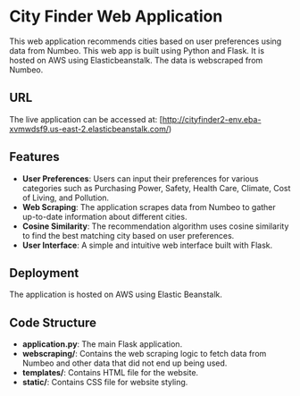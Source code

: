 # City Finder Web Application

This web application recommends cities based on user preferences using data from Numbeo. This web app is built using Python and Flask. It is hosted on AWS using Elasticbeanstalk. The data is webscraped from Numbeo.

## URL

The live application can be accessed at: [http://cityfinder2-env.eba-xvmwdsf9.us-east-2.elasticbeanstalk.com/)

## Features

- **User Preferences**: Users can input their preferences for various categories such as Purchasing Power, Safety, Health Care, Climate, Cost of Living, and Pollution.
- **Web Scraping**: The application scrapes data from Numbeo to gather up-to-date information about different cities.
- **Cosine Similarity**: The recommendation algorithm uses cosine similarity to find the best matching city based on user preferences.
- **User Interface**: A simple and intuitive web interface built with Flask.

## Deployment

The application is hosted on AWS using Elastic Beanstalk.

## Code Structure

- **application.py**: The main Flask application.
- **webscraping/**: Contains the web scraping logic to fetch data from Numbeo and other data that did not end up being used.
- **templates/**: Contains HTML file for the website.
- **static/**: Contains CSS file for website styling.
